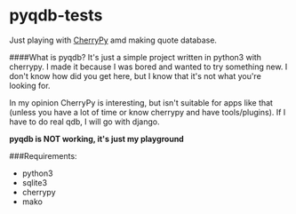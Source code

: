 pyqdb-tests
===========

Just playing with [CherryPy](http://cherrypy.org) amd making quote database.

####What is pyqdb?
It's just a simple project written in python3 with cherrypy. I made it because I was bored and wanted to
try something new. I don't know how did you get here, but I know that it's not what you're looking for.

In my opinion CherryPy is interesting, but isn't suitable for apps like that (unless you have a lot of time or know
cherrypy and have tools/plugins). If I have to do real qdb, I will go with django.

**pyqdb is NOT working, it's just my playground**

###Requirements:
- python3
- sqlite3
- cherrypy
- mako
